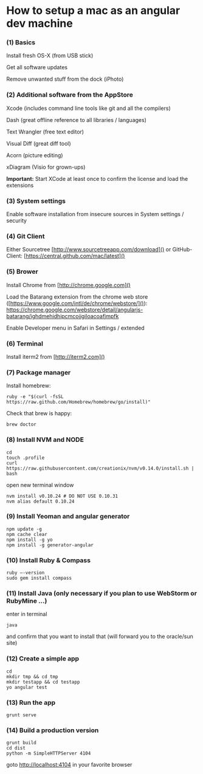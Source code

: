 # How to setup a mac as an angular dev machine

### (1) Basics

Install fresh OS-X (from USB stick)

Get all software updates 

Remove unwanted stuff from the dock (iPhoto)


### (2) Additional software from the AppStore 
	
Xcode (includes command line tools like git and all the compilers)

Dash (great offline reference to all libraries / languages)

Text Wrangler (free text editor)

Visual Diff (great diff tool)

Acorn (picture editing)

xDiagram (Visio for grown-ups)


**Important:** Start XCode at least once to confirm the license and load the extensions

### (3) System settings

Enable software installation from insecure sources in System settings / security

### (4) Git Client

Either
	Sourcetree [http://www.sourcetreeapp.com/download]() or GitHub-Client: [https://central.github.com/mac/latest]()

### (5) Brower

Install Chrome from [http://chrome.google.com]()

Load the Batarang extension from the chrome web store ([https://www.google.com/intl/de/chrome/webstore/]()): [https://chrome.google.com/webstore/detail/angularjs-batarang/ighdmehidhipcmcojjgiloacoafjmpfk
]()	

Enable Developer menu in Safari in Settings / extended

### (6) Terminal

Install iterm2 from [http://iterm2.com]()

### (7) Package manager

Install homebrew: 
	
	ruby -e "$(curl -fsSL https://raw.github.com/Homebrew/homebrew/go/install)"
	
Check that brew is happy:
	
	brew doctor 

### (8) Install NVM and NODE

	cd 
	touch .profile
	curl https://raw.githubusercontent.com/creationix/nvm/v0.14.0/install.sh | bash

open new terminal window 

	nvm install v0.10.24 # DO NOT USE 0.10.31 
	nvm alias default 0.10.24

### (9) Install Yeoman and angular generator 

	npm update -g
	npm cache clear
	npm install -g yo 
	npm install -g generator-angular 

### (10) Install Ruby & Compass 

	ruby —-version
	sudo gem install compass

### (11) Install Java (only necessary if you plan to use WebStorm or RubyMine ...)
enter in terminal
	
	java

and confirm that you want to install that (will forward you to the oracle/sun site)

### (12) Create a simple app

	cd
	mkdir tmp && cd tmp
	mkdir testapp && cd testapp
	yo angular test

### (13) Run the app

	grunt serve 

### (14) Build a production version 

	grunt build
	cd dist
	python -m SimpleHTTPServer 4104

goto [http://localhost:4104]() in your favorite browser
